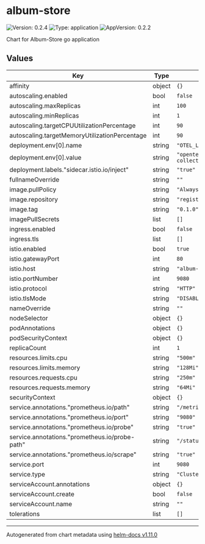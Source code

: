 # album-store

![Version: 0.2.4](https://img.shields.io/badge/Version-0.2.4-informational?style=flat-square) ![Type: application](https://img.shields.io/badge/Type-application-informational?style=flat-square) ![AppVersion: 0.2.2](https://img.shields.io/badge/AppVersion-0.2.2-informational?style=flat-square)

Chart for Album-Store go application

## Values

| Key | Type | Default | Description |
|-----|------|---------|-------------|
| affinity | object | `{}` |  |
| autoscaling.enabled | bool | `false` |  |
| autoscaling.maxReplicas | int | `100` |  |
| autoscaling.minReplicas | int | `1` |  |
| autoscaling.targetCPUUtilizationPercentage | int | `90` |  |
| autoscaling.targetMemoryUtilizationPercentage | int | `90` |  |
| deployment.env[0].name | string | `"OTEL_LOCATION"` |  |
| deployment.env[0].value | string | `"opentelemetry-collector.observability.svc.cluster.local:4318"` |  |
| deployment.labels."sidecar.istio.io/inject" | string | `"true"` |  |
| fullnameOverride | string | `""` |  |
| image.pullPolicy | string | `"Always"` |  |
| image.repository | string | `"registry.local:54094/album-store"` |  |
| image.tag | string | `"0.1.0"` |  |
| imagePullSecrets | list | `[]` |  |
| ingress.enabled | bool | `false` |  |
| ingress.tls | list | `[]` |  |
| istio.enabled | bool | `true` |  |
| istio.gatewayPort | int | `80` |  |
| istio.host | string | `"album-store.local"` |  |
| istio.portNumber | int | `9080` |  |
| istio.protocol | string | `"HTTP"` |  |
| istio.tlsMode | string | `"DISABLE"` |  |
| nameOverride | string | `""` |  |
| nodeSelector | object | `{}` |  |
| podAnnotations | object | `{}` |  |
| podSecurityContext | object | `{}` |  |
| replicaCount | int | `1` |  |
| resources.limits.cpu | string | `"500m"` |  |
| resources.limits.memory | string | `"128Mi"` |  |
| resources.requests.cpu | string | `"250m"` |  |
| resources.requests.memory | string | `"64Mi"` |  |
| securityContext | object | `{}` |  |
| service.annotations."prometheus.io/path" | string | `"/metrics"` |  |
| service.annotations."prometheus.io/port" | string | `"9080"` |  |
| service.annotations."prometheus.io/probe" | string | `"true"` |  |
| service.annotations."prometheus.io/probe-path" | string | `"/status"` |  |
| service.annotations."prometheus.io/scrape" | string | `"true"` |  |
| service.port | int | `9080` |  |
| service.type | string | `"ClusterIP"` |  |
| serviceAccount.annotations | object | `{}` |  |
| serviceAccount.create | bool | `false` |  |
| serviceAccount.name | string | `""` |  |
| tolerations | list | `[]` |  |

----------------------------------------------
Autogenerated from chart metadata using [helm-docs v1.11.0](https://github.com/norwoodj/helm-docs/releases/v1.11.0)
